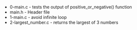 * 0-main.c - tests the output of positive_or_negative() function
* main.h - Header file
* 1-main.c - avoid infinite loop
* 2-largest_number.c - returns the largest of 3 numbers
